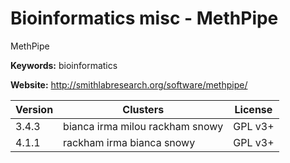 # Bioinformatics misc - MethPipe

MethPipe

**Keywords:** bioinformatics

**Website:** <http://smithlabresearch.org/software/methpipe/>

| Version | Clusters | License |
| ------- | -------- | ------- |
| 3.4.3 | bianca irma milou rackham snowy | GPL v3+ |
| 4.1.1 | rackham irma bianca snowy | GPL v3+ |

